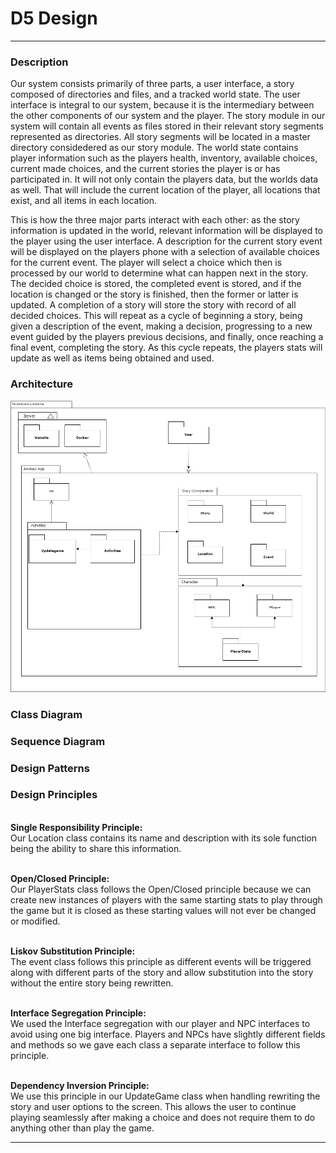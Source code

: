 # D5 Design
---

### Description
  Our system consists primarily of three parts, a user interface, a story composed of directories and files, and a tracked world state. The user interface is integral to our system, because it is the intermediary between the other components of our system and the player. The story module in our system will contain all events as files stored in their relevant story segments represented as directories. All story segments will be located in a master directory considedered as our story module. The world state contains player information such as the players health, inventory, available choices, current made choices, and the current stories the player is or has participated in. It will not only contain the players data, but the worlds data as well. That will include the current location of the player, all locations that exist, and all items in each location.

  This is how the three major parts interact with each other: as the story information is updated in the world, relevant information will be displayed to the player using the user interface. A description for the current story event will be displayed on the players phone with a selection of available choices for the current event. The player will select a choice which then is processed by our world to determine what can happen next in the story. The decided choice is stored, the completed event is stored, and if the location is changed or the story is finished, then the former or latter is updated. A completion of a story will store the story with record of all decided choices. This will repeat as a cycle of beginning a story, being given a description of the event, making a decision, progressing to a new event guided by the players previous decisions, and finally, once reaching a final event, completing the story. As this cycle repeats, the players stats will update as well as items being obtained and used.

### Architecture

![Architecture](/Deliverables/Architecture.png)

### Class Diagram

### Sequence Diagram

### Design Patterns

### Design Principles
  <br/>**Single Responsibility Principle:** 
  <br/>Our Location class contains its name and description with its sole function being the ability to share this information.
  
  <br/>**Open/Closed Principle:** 
  <br/>Our PlayerStats class follows the Open/Closed principle because we can create new instances of players with the same starting stats to play through the game but it is closed as these starting values will not ever be changed or modified.
  
  <br/>**Liskov Substitution Principle:** 
  <br/> The event class follows this principle as different events will be triggered along with different parts of the story and allow substitution into the story without the entire story being rewritten.
  
  <br/>**Interface Segregation Principle:** 
  <br/>We used the Interface segregation with our player and NPC interfaces to avoid using one big interface. Players and NPCs have slightly different fields and methods so we gave each class a separate interface to follow this principle.
  
  <br/>**Dependency Inversion Principle:** 
  <br/>We use this principle in our UpdateGame class when handling rewriting the story and user options to the screen. This allows the user to continue playing seamlessly after making a choice and does not require them to do anything other than play the game.

---
